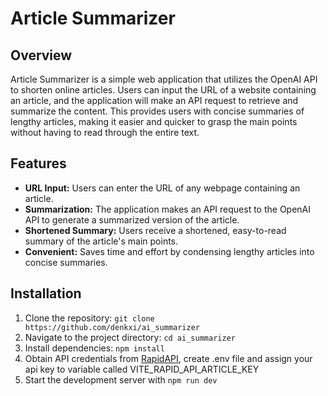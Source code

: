# Article Summarizer

## Overview
Article Summarizer is a simple web application that utilizes the OpenAI API to shorten online articles. Users can input the URL of a website containing an article, and the application will make an API request to retrieve and summarize the content. This provides users with concise summaries of lengthy articles, making it easier and quicker to grasp the main points without having to read through the entire text.

## Features
- **URL Input:** Users can enter the URL of any webpage containing an article.
- **Summarization:** The application makes an API request to the OpenAI API to generate a summarized version of the article.
- **Shortened Summary:** Users receive a shortened, easy-to-read summary of the article's main points.
- **Convenient:** Saves time and effort by condensing lengthy articles into concise summaries.

## Installation
1. Clone the repository:
``` git clone https://github.com/denkxi/ai_summarizer ```
2. Navigate to the project directory:
``` cd ai_summarizer ```
3. Install dependencies:
``` npm install ```
4. Obtain API credentials from [RapidAPI](https://rapidapi.com/restyler/api/article-extractor-and-summarizer), create .env file and assign your api key to variable called VITE_RAPID_API_ARTICLE_KEY
5. Start the development server with ``` npm run dev ```